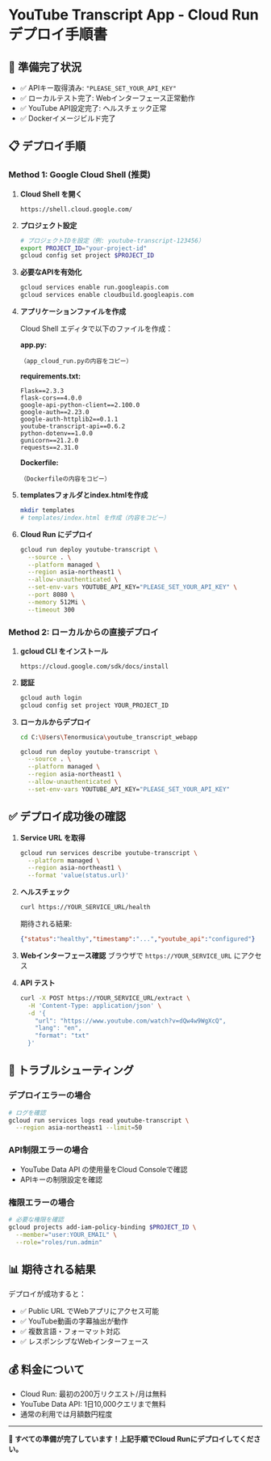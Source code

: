 # YouTube Transcript App - Cloud Run デプロイ手順書

## 🚀 準備完了状況
- ✅ APIキー取得済み: `"PLEASE_SET_YOUR_API_KEY"`
- ✅ ローカルテスト完了: Webインターフェース正常動作
- ✅ YouTube API設定完了: ヘルスチェック正常
- ✅ Dockerイメージビルド完了

## 📋 デプロイ手順

### Method 1: Google Cloud Shell (推奨)

1. **Cloud Shell を開く**
   ```
   https://shell.cloud.google.com/
   ```

2. **プロジェクト設定**
   ```bash
   # プロジェクトIDを設定（例: youtube-transcript-123456）
   export PROJECT_ID="your-project-id"
   gcloud config set project $PROJECT_ID
   ```

3. **必要なAPIを有効化**
   ```bash
   gcloud services enable run.googleapis.com
   gcloud services enable cloudbuild.googleapis.com
   ```

4. **アプリケーションファイルを作成**
   
   Cloud Shell エディタで以下のファイルを作成：

   **app.py:**
   ```
   （app_cloud_run.pyの内容をコピー）
   ```

   **requirements.txt:**
   ```
   Flask==2.3.3
   flask-cors==4.0.0
   google-api-python-client==2.100.0
   google-auth==2.23.0
   google-auth-httplib2==0.1.1
   youtube-transcript-api==0.6.2
   python-dotenv==1.0.0
   gunicorn==21.2.0
   requests==2.31.0
   ```

   **Dockerfile:**
   ```
   （Dockerfileの内容をコピー）
   ```

5. **templatesフォルダとindex.htmlを作成**
   ```bash
   mkdir templates
   # templates/index.html を作成（内容をコピー）
   ```

6. **Cloud Run にデプロイ**
   ```bash
   gcloud run deploy youtube-transcript \
     --source . \
     --platform managed \
     --region asia-northeast1 \
     --allow-unauthenticated \
     --set-env-vars YOUTUBE_API_KEY="PLEASE_SET_YOUR_API_KEY" \
     --port 8080 \
     --memory 512Mi \
     --timeout 300
   ```

### Method 2: ローカルからの直接デプロイ

1. **gcloud CLI をインストール**
   ```
   https://cloud.google.com/sdk/docs/install
   ```

2. **認証**
   ```bash
   gcloud auth login
   gcloud config set project YOUR_PROJECT_ID
   ```

3. **ローカルからデプロイ**
   ```bash
   cd C:\Users\Tenormusica\youtube_transcript_webapp
   
   gcloud run deploy youtube-transcript \
     --source . \
     --platform managed \
     --region asia-northeast1 \
     --allow-unauthenticated \
     --set-env-vars YOUTUBE_API_KEY="PLEASE_SET_YOUR_API_KEY"
   ```

## ✅ デプロイ成功後の確認

1. **Service URL を取得**
   ```bash
   gcloud run services describe youtube-transcript \
     --platform managed \
     --region asia-northeast1 \
     --format 'value(status.url)'
   ```

2. **ヘルスチェック**
   ```bash
   curl https://YOUR_SERVICE_URL/health
   ```
   
   期待される結果:
   ```json
   {"status":"healthy","timestamp":"...","youtube_api":"configured"}
   ```

3. **Webインターフェース確認**
   ブラウザで `https://YOUR_SERVICE_URL` にアクセス

4. **API テスト**
   ```bash
   curl -X POST https://YOUR_SERVICE_URL/extract \
     -H 'Content-Type: application/json' \
     -d '{
       "url": "https://www.youtube.com/watch?v=dQw4w9WgXcQ",
       "lang": "en",
       "format": "txt"
     }'
   ```

## 🔧 トラブルシューティング

### デプロイエラーの場合
```bash
# ログを確認
gcloud run services logs read youtube-transcript \
  --region asia-northeast1 --limit=50
```

### API制限エラーの場合
- YouTube Data API の使用量をCloud Consoleで確認
- APIキーの制限設定を確認

### 権限エラーの場合
```bash
# 必要な権限を確認
gcloud projects add-iam-policy-binding $PROJECT_ID \
  --member="user:YOUR_EMAIL" \
  --role="roles/run.admin"
```

## 📊 期待される結果

デプロイが成功すると：
- ✅ Public URL でWebアプリにアクセス可能
- ✅ YouTube動画の字幕抽出が動作
- ✅ 複数言語・フォーマット対応
- ✅ レスポンシブなWebインターフェース

## 💰 料金について

- Cloud Run: 最初の200万リクエスト/月は無料
- YouTube Data API: 1日10,000クエリまで無料
- 通常の利用では月額数円程度

---

**🎉 すべての準備が完了しています！上記手順でCloud Runにデプロイしてください。**